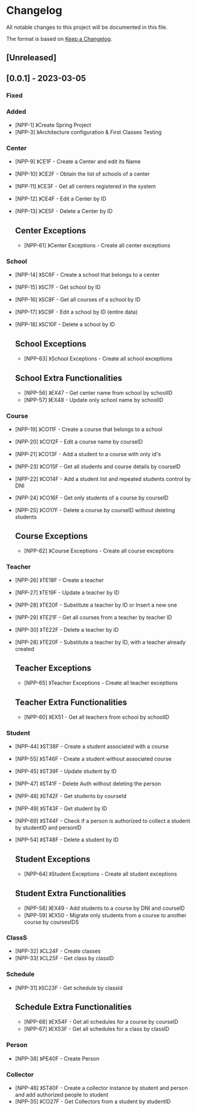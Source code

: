 # Changelog

All notable changes to this project will be documented in this file.

The format is based on [Keep a Changelog](https://keepachangelog.com/en/1.0.0/).

## [Unreleased]

## [0.0.1] - 2023-03-05

### Fixed

### Added

- [NPP-1] 》Create Spring Project 
- [NPP-3] 》Architecture configuration & First Classes Testing

### Center 

- [NPP-9] 》CE1F - Create a Center and edit its Name
- [NPP-10] 》CE2F - Obtain the list of schools of a center
- [NPP-11] 》CE3F - Get all centers registered in the system
- [NPP-12] 》CE4F - Edit a Center by ID
- [NPP-13] 》CE5F - Delete a Center by ID

    ## Center Exceptions
    
    - [NPP-61] 》Center Exceptions - Create all center exceptions


### School

- [NPP-14] 》SC6F - Create a school that belongs to a center
- [NPP-15] 》SC7F - Get school by ID
- [NPP-16] 》SC8F - Get all courses of a school by ID
- [NPP-17] 》SC9F - Edit a school by ID (entire data)
- [NPP-18] 》SC10F - Delete a school by ID

    ## School Exceptions

    - [NPP-63] 》School Exceptions - Create all school exceptions
    
    ## School Extra Functionalities

    - [NPP-56] 》EX47 - Get center name from school by schoolID
    - [NPP-57] 》EX48 - Update only school name by schoolID
     

### Course

- [NPP-19] 》CO11F - Create a course that belongs to a school
- [NPP-20] 》CO12F - Edit a course name by courseID
- [NPP-21] 》CO13F - Add a student to a course with only id's
- [NPP-23] 》CO15F - Get all students and course details by courseID
- [NPP-22] 》CO14F - Add a student list and repeated students control by DNI
- [NPP-24] 》CO16F - Get only students of a course by courseID
- [NPP-25] 》CO17F - Delete a course by courseID without deleting students

    ## Course Exceptions
    
    - [NPP-62] 》Course Exceptions - Create all course exceptions

### Teacher

- [NPP-26] 》TE18F - Create a teacher  
- [NPP-27] 》TE19F - Update a teacher by ID
- [NPP-28] 》TE20F - Substitute a teacher by ID or Insert a new one
- [NPP-29] 》TE21F - Get all courses from a teacher by teacher ID
- [NPP-30] 》TE22F - Delete a teacher by ID
- [NPP-28] 》TE20F - Substitute a teacher by ID, with a teacher already created

    ## Teacher Exceptions

    - [NPP-65] 》Teacher Exceptions - Create all teacher exceptions

    ## Teacher Extra Functionalities

    - [NPP-60] 》EX51 - Get all teachers from school by schoolID

### Student

- [NPP-44] 》ST38F - Create a student associated with a course
- [NPP-55] 》ST46F - Create a student without associated course
- [NPP-45] 》ST39F - Update student by ID
- [NPP-47] 》ST41F - Delete Auth without deleting the person
- [NPP-48] 》ST42F - Get students by courseId
- [NPP-49] 》ST43F - Get student by ID
- [NPP-69] 》ST44F - Check if a person is authorized to collect a student by studentID and personID
- [NPP-54] 》ST48F - Delete a student by ID

    ## Student Exceptions

    - [NPP-64] 》Student Exceptions - Create all student exceptions

    ## Student Extra Functionalities

    - [NPP-58] 》EX49 - Add students to a course by DNI and courseID
    - [NPP-59] 》EX50 - Migrate only students from a course to another course by coursesIDS


### ClassS

- [NPP-32] 》CL24F - Create classes 
- [NPP-33] 》CL25F - Get class by classID

### Schedule

- [NPP-31] 》SC23F - Get schedule by classId

    ## Schedule Extra Functionalities
    
    - [NPP-68] 》EX54F - Get all schedules for a course by courseID
    - [NPP-67] 》EX53F - Get all schedules for a class by classID

### Person

- [NPP-38] 》PE40F - Create Person

### Collector

- [NPP-46] 》ST40F - Create a collector instance by student and person and add authorized people to student 
- [NPP-35] 》CO27F - Get Collectors from a student by studentID

